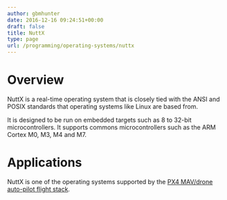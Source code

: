 ```yaml
---
author: gbmhunter
date: 2016-12-16 09:24:51+00:00
draft: false
title: NuttX
type: page
url: /programming/operating-systems/nuttx
---
```


# Overview

NuttX is a real-time operating system that is closely tied with the ANSI and POSIX standards that operating systems like Linux are based from.

It is designed to be run on embedded targets such as 8 to 32-bit microcontrollers. It supports commons microcontrollers such as the ARM Cortex M0, M3, M4 and M7.

# Applications

NuttX is one of the operating systems supported by the [PX4 MAV/drone auto-pilot flight stack](https://github.com/PX4/Firmware).
